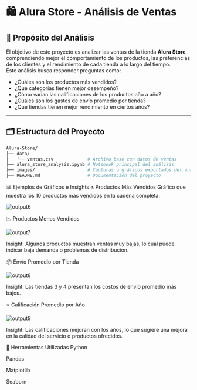# 🛍️ Alura Store - Análisis de Ventas

## 📌 Propósito del Análisis

El objetivo de este proyecto es analizar las ventas de la tienda **Alura Store**, comprendiendo mejor el comportamiento de los productos, las preferencias de los clientes y el rendimiento de cada tienda a lo largo del tiempo.  
Este análisis busca responder preguntas como:

- ¿Cuáles son los productos más vendidos?
- ¿Qué categorías tienen mejor desempeño?
- ¿Cómo varían las calificaciones de los productos año a año?
- ¿Cuáles son los gastos de envío promedio por tienda?
- ¿Qué tiendas tienen mejor rendimiento en ciertos años?

---

## 🗂️ Estructura del Proyecto

```bash
Alura-Store/
├── data/
│   └── ventas.csv             # Archivo base con datos de ventas
├── alura_store_analysis.ipynb # Notebook principal del análisis
├── images/                    # Capturas o gráficos exportados del análisis
├── README.md                  # Documentación del proyecto
```

📊 Ejemplos de Gráficos e Insights
🔝 Productos Más Vendidos
Gráfico que muestra los 10 productos más vendidos en la cadena completa:

![output6](https://github.com/user-attachments/assets/541a4a31-fae6-4921-900f-ee1dc9383895)

📉 Productos Menos Vendidos

![output7](https://github.com/user-attachments/assets/8a320e34-2eed-4459-8c19-36823b60a21e)


Insight: Algunos productos muestran ventas muy bajas, lo cual puede indicar baja demanda o problemas de distribución.


📦 Envío Promedio por Tienda

![output8](https://github.com/user-attachments/assets/3692d59b-d7b1-400c-aeb2-67ff29fb4db8)

Insight: Las tiendas 3 y 4 presentan los costos de envío promedio más bajos.

⭐ Calificación Promedio por Año

![output9](https://github.com/user-attachments/assets/681f475a-e815-4212-b8dd-cbc64fc6e1b1)


Insight: Las calificaciones mejoran con los años, lo que sugiere una mejora en la calidad del servicio o productos ofrecidos.

🧠 Herramientas Utilizadas
Python

Pandas

Matplotlib

Seaborn


